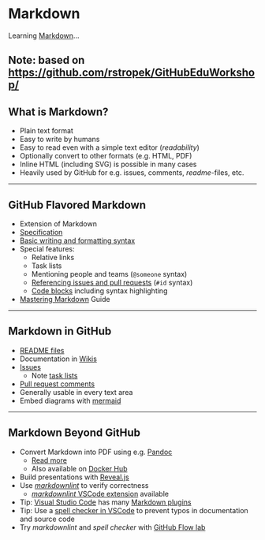 # Markdown

Learning [Markdown](https://daringfireball.net/projects/markdown/)...

Note:
based on <https://github.com/rstropek/GitHubEduWorkshop/>
---

## What is Markdown?

* Plain text format
* Easy to write by humans
* Easy to read even with a simple text editor (*readability*)
* Optionally convert to other formats (e.g. HTML, PDF)
* Inline HTML (including SVG) is possible in many cases
* Heavily used by GitHub for e.g. issues, comments, *readme*-files, etc.

---

## GitHub Flavored Markdown

* Extension of Markdown
* [Specification](https://github.github.com/gfm/)
* [Basic writing and formatting syntax](https://help.github.com/articles/basic-writing-and-formatting-syntax/)
* Special features:
  * Relative links
  * Task lists
  * Mentioning people and teams (`@someone` syntax)
  * [Referencing issues and pull requests](https://help.github.com/articles/autolinked-references-and-urls) (`#id` syntax)
  * [Code blocks](https://help.github.com/articles/creating-and-highlighting-code-blocks) including syntax highlighting
* [Mastering Markdown](https://guides.github.com/features/mastering-markdown/) Guide

---

## Markdown in GitHub

* [README files](https://docs.github.com/en/github/creating-cloning-and-archiving-repositories/about-readmes)
* Documentation in [Wikis](https://docs.github.com/en/github/building-a-strong-community/about-wikis)
* [Issues](https://docs.github.com/en/github/managing-your-work-on-github/about-issues)
  * Note [task lists](https://docs.github.com/en/github/managing-your-work-on-github/about-task-lists)
* [Pull request comments](https://docs.github.com/en/github/collaborating-with-issues-and-pull-requests/commenting-on-a-pull-request)
* Generally usable in every text area
* Embed diagrams with [mermaid](https://mermaidjs.github.io/)
  
---

## Markdown Beyond GitHub

* Convert Markdown into PDF using e.g. [Pandoc](http://pandoc.org/)
  * [Read more](http://www.software-architects.com/devblog/2017/05/23/Markdown-pandoc-conceptual-documents)
  * Also available on [Docker Hub](https://hub.docker.com/r/jagregory/pandoc/)
* Build presentations with [Reveal.js](https://revealjs.com/)
* Use [*markdownlint*](https://github.com/markdownlint/markdownlint) to verify correctness
  * [*markdownlint* VSCode extension](https://marketplace.visualstudio.com/items?itemName=DavidAnson.vscode-markdownlint) available
* Tip: [Visual Studio Code](https://code.visualstudio.com) has many [Markdown plugins](https://marketplace.visualstudio.com/search?term=markdown&target=VSCode&category=All%20categories&sortBy=Relevance)
* Tip: Use a [spell checker in VSCode](https://marketplace.visualstudio.com/search?term=spell%20checker&target=VSCode&category=All%20categories&sortBy=Relevance) to prevent typos in documentation and source code
* Try *markdownlint* and *spell checker* with [GitHub Flow lab](https://github.com/rstropek/GitHubEduWorkshop/tree/master/hands-on-labs/github-flow)

